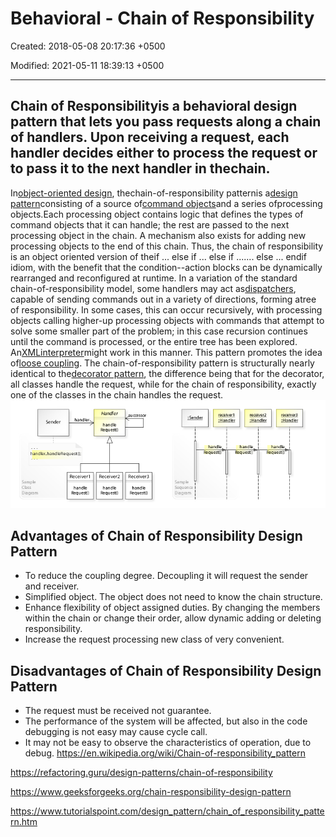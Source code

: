 # Behavioral - Chain of Responsibility

Created: 2018-05-08 20:17:36 +0500

Modified: 2021-05-11 18:39:13 +0500

---

## Chain of Responsibilityis a behavioral design pattern that lets you pass requests along a chain of handlers. Upon receiving a request, each handler decides either to process the request or to pass it to the next handler in thechain.
In[object-oriented design](https://en.wikipedia.org/wiki/Object-oriented_design), thechain-of-responsibility patternis a[design pattern](https://en.wikipedia.org/wiki/Design_pattern_(computer_science))consisting of a source of[command objects](https://en.wikipedia.org/wiki/Command_pattern)and a series ofprocessing objects.Each processing object contains logic that defines the types of command objects that it can handle; the rest are passed to the next processing object in the chain. A mechanism also exists for adding new processing objects to the end of this chain. Thus, the chain of responsibility is an object oriented version of theif ... else if ... else if ....... else ... endif idiom, with the benefit that the condition--action blocks can be dynamically rearranged and reconfigured at runtime.
In a variation of the standard chain-of-responsibility model, some handlers may act as[dispatchers](https://en.wikipedia.org/wiki/Dynamic_dispatch), capable of sending commands out in a variety of directions, forming atree of responsibility. In some cases, this can occur recursively, with processing objects calling higher-up processing objects with commands that attempt to solve some smaller part of the problem; in this case recursion continues until the command is processed, or the entire tree has been explored. An[XML](https://en.wikipedia.org/wiki/XML)[interpreter](https://en.wikipedia.org/wiki/Interpreter_(computing))might work in this manner.
This pattern promotes the idea of[loose coupling](https://en.wikipedia.org/wiki/Loose_coupling).
The chain-of-responsibility pattern is structurally nearly identical to the[decorator pattern](https://en.wikipedia.org/wiki/Decorator_pattern), the difference being that for the decorator, all classes handle the request, while for the chain of responsibility, exactly one of the classes in the chain handles the request.
![image](media/Behavioral---Chain-of-Responsibility-image1.jpg)

## Advantages of Chain of Responsibility Design Pattern
-   To reduce the coupling degree. Decoupling it will request the sender and receiver.
-   Simplified object. The object does not need to know the chain structure.
-   Enhance flexibility of object assigned duties. By changing the members within the chain or change their order, allow dynamic adding or deleting responsibility.
-   Increase the request processing new class of very convenient.
## Disadvantages of Chain of Responsibility Design Pattern
-   The request must be received not guarantee.
-   The performance of the system will be affected, but also in the code debugging is not easy may cause cycle call.
-   It may not be easy to observe the characteristics of operation, due to debug.
<https://en.wikipedia.org/wiki/Chain-of-responsibility_pattern>

<https://refactoring.guru/design-patterns/chain-of-responsibility>

<https://www.geeksforgeeks.org/chain-responsibility-design-pattern>

<https://www.tutorialspoint.com/design_pattern/chain_of_responsibility_pattern.htm>

